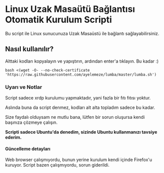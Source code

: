 # Linux Uzak Masaütü Bağlantısı Otomatik Kurulum Scripti
Bu script ile Linux sunucunuza Uzak Masaüstü ile bağlantı sağlayabilirsiniz.

## Nasıl kullanılır?
Alttaki kodları kopyalayın ve yapıştırın, ardından enter'a tıklayın. Bu kadar :)

`bash <(wget -O- --no-check-certificate 'https://raw.githubusercontent.com/ayelemeze/lumba/master/lumba.sh')`


### Uyarı ve Notlar
Script sadece xrdp kurulumu yapmaktadır, yani fazla bir fıtı fıtısı yoktur.

Aslında buna da script denmez, kodları alt alta topladım sadece bu kadar.

Size faydalı olduysam ne mutlu bana, lütfen bir sorun oluşursa kendi başınıza çözmeye çalışın.

**Scripti sadece Ubuntu'da denedim, sizinde Ubuntu kullanmanızı tavsiye ederim.**


#### Güncelleme detayları
Web browser çalışmıyordu, bunun yerine kurulum kendi içinde Firefox'u kuruyor.
Script bazen çalışmıyordu, sorun giderildi.
